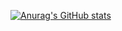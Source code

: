 [![Anurag's GitHub stats](https://github-readme-stats.vercel.app/api?username=MathewBlanc?theme=gruvbox)](https://github.com/anuraghazra/github-readme-stats)

<!--
**MathewBlanc/MathewBlanc** is a ✨ _special_ ✨ repository because its `README.md` (this file) appears on your GitHub profile.

Here are some ideas to get you started:

- 🔭 I’m currently working on ...
- 🌱 I’m currently learning ...
- 👯 I’m looking to collaborate on ...
- 🤔 I’m looking for help with ...
- 💬 Ask me about ...
- 📫 How to reach me: ...
- 😄 Pronouns: ...
- ⚡ Fun fact: ...
-->
